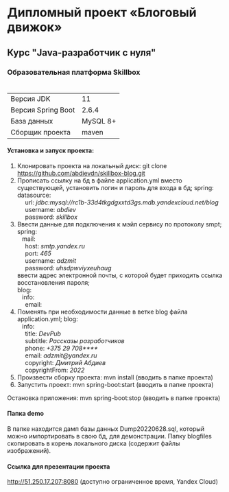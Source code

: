 # Дипломный проект «Блоговый движок»
## Курс "Java-разработчик с нуля"
### Образовательная платформа Skillbox
#
|||
| ------ | ------ |
| Версия JDK | 11 |
| Версия Spring Boot | 2.6.4 |
| База данных | MySQL 8+ |
| Сборщик проекта | maven |

#### Установка и запуск проекта:
1. Клонировать проекта на локальный диск: git clone https://github.com/abdievdn/skillbox-blog.git
2. Прописать ссылку на бд в файле application.yml вместо существующей, установить логин и пароль для входа в бд; 
spring: 
&ensp; datasource:  
&emsp; url: _jdbc:mysql://rc1b-33d4tkgdgxxtd3gs.mdb.yandexcloud.net/blog_  
&emsp; username: _abdiev_  
&emsp; password: _skillbox_  
3. Ввести данные для подключения к мэйл сервису по протоколу smpt;  
spring:  
&ensp; mail:  
&emsp; host: _smtp.yandex.ru_  
&emsp; port: _465_  
&emsp; username: _adzmit_  
&emsp; password: _uhsdpwviyxeuhaug_  
ввести адрес электронной почты, с которой будет приходить ссылка восстановления пароля;  
blog:  
&ensp; info:  
&emsp; email:
4. Поменять при необходимости данные в ветке blog файла application.yml;
blog:  
&ensp; info:  
&emsp; title: _DevPub_  
&emsp; subtitle: _Рассказы разработчиков_  
&emsp; phone: _+375 29 708****_  
&emsp; email: _adzmit@yandex.ru_  
&emsp; copyright: _Дмитрий Абдиев_  
&emsp; copyrightFrom: _2022_  
5. Произвести сборку проекта: mvn install (вводить в папке проекта)
6. Запустить проект: mvn spring-boot:start (вводить в папке проекта)

Остановка приложения: mvn spring-boot:stop (вводить в папке проекта)

#### Папка demo
В папке находится дамп базы данных Dump20220628.sql, который можно импортировать в свою бд, для демонстрации. Папку blogfiles скопировать в корень локального диска (содержит файлы изображений).

#### Ссылка для презентации проекта
http://51.250.17.207:8080 (доступно ограниченное время, Yandex Cloud)
